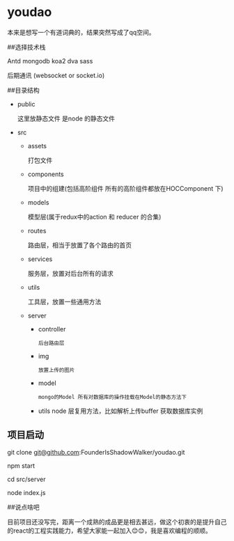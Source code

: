 # youdao
本来是想写一个有道词典的，结果突然写成了qq空间。


##选择技术栈

Antd mongodb koa2 dva sass

后期通讯 (websocket or  socket.io)


##目录结构
+ public

	这里放静态文件 是node 的静态文件
	
+ src
	+ assets
		
		打包文件
	
	+ components
		
		项目中的组建(包括高阶组件 所有的高阶组件都放在HOCComponent 下)
			
	+ models				 
	  
	  模型层(属于redux中的action 和 reducer 的合集)
	
	+ routes
	
		路由层，相当于放置了各个路由的首页
		
	+ services 
		
		服务层，放置对后台所有的请求
		
	+ utils
	
		工具层，放置一些通用方法
	
	+ server
	  
	  + controller
	  		
	  		后台路由层
	  	
	  + img
	  
	  		放置上传的图片
	  		
	  + model
	  		
	  		mongo的Model 所有对数据库的操作挂载在Model的静态方法下
	  + utils
	  		node 层复用方法，比如解析上传buffer 获取数据库实例
	  	

## 项目启动

   git clone git@github.com:FounderIsShadowWalker/youdao.git
    
   npm start
    
   cd src/server
    
   node index.js							

##说点啥吧

目前项目还没写完，距离一个成熟的成品更是相去甚远，做这个初衷的是提升自己的react的工程实践能力，希望大家能一起加入😊😊，我是喜欢编程的顺顺。


